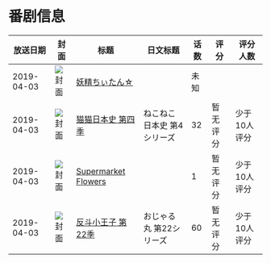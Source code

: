 # 番剧信息

|放送日期|封面|标题|日文标题|话数|评分|评分人数|
|---|---|---|---|---|---|---|
|2019-04-03|![封面](https://lain.bgm.tv/pic/cover/c/5e/ef/274624_a2G1B.jpg)|[妖精ちぃたん☆](https://bangumi.tv/subject/274624)||未知|||
|2019-04-03|![封面](https://lain.bgm.tv/pic/cover/c/1d/b1/279471_VB4qr.jpg)|[猫猫日本史 第四季](https://bangumi.tv/subject/279471)|ねこねこ日本史 第4シリーズ|32|暂无评分|少于10人评分|
|2019-04-03|![封面](https://lain.bgm.tv/pic/cover/c/19/86/404755_CAF6F.jpg)|[Supermarket Flowers](https://bangumi.tv/subject/404755)||1|暂无评分|少于10人评分|
|2019-04-03|![封面](https://lain.bgm.tv/pic/cover/c/28/29/416314_2Mzm8.jpg)|[反斗小王子 第22季](https://bangumi.tv/subject/416314)|おじゃる丸 第22シリーズ|60|暂无评分|少于10人评分|
